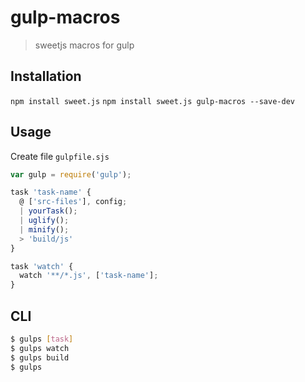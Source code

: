 gulp-macros
===========

> sweetjs macros for gulp

Installation
------------

`npm install sweet.js`
`npm install sweet.js gulp-macros --save-dev`

Usage
-----

Create file `gulpfile.sjs`

```js
var gulp = require('gulp');

task 'task-name' {
  @ ['src-files'], config;
  | yourTask();
  | uglify();
  | minify();
  > 'build/js'
}

task 'watch' {
  watch '**/*.js', ['task-name'];
}
```

CLI
---

```bash
$ gulps [task]
$ gulps watch
$ gulps build
$ gulps
```
